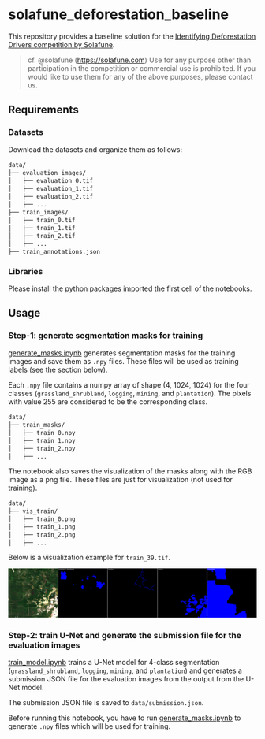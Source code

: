 # solafune_deforestation_baseline

This repository provides a baseline solution for the [Identifying Deforestation Drivers competition by Solafune](https://solafune.com/competitions/68ad4759-4686-4bb3-94b8-7063f755b43d?menu=about&tab=overview).

> cf. @solafune (https://solafune.com) Use for any purpose other than participation in the competition or commercial use is prohibited. If you would like to use them for any of the above purposes, please contact us.

## Requirements

### Datasets

Download the datasets and organize them as follows:

```
data/
├── evaluation_images/
│   ├── evaluation_0.tif
│   ├── evaluation_1.tif
│   ├── evaluation_2.tif
│   ├── ...
├── train_images/
│   ├── train_0.tif
│   ├── train_1.tif
│   ├── train_2.tif
│   ├── ...
├── train_annotations.json
```

### Libraries

Please install the python packages imported the first cell of the notebooks.

## Usage

### Step-1: generate segmentation masks for training

[generate_masks.ipynb](generate_masks.ipynb) generates segmentation masks for the training images and save them as `.npy` files.
These files will be used as training labels (see the section below).

Each `.npy` file contains a numpy array of shape (4, 1024, 1024) for the four classes (`grassland_shrubland`, `logging`, `mining`, and `plantation`).
The pixels with value 255 are considered to be the corresponding class.

```
data/
├── train_masks/
│   ├── train_0.npy
│   ├── train_1.npy
│   ├── train_2.npy
│   ├── ...
```

The notebook also saves the visualization of the masks along with the RGB image as a png file.
These files are just for visualization (not used for training).

```
data/
├── vis_train/
│   ├── train_0.png
│   ├── train_1.png
│   ├── train_2.png
│   ├── ...
```

Below is a visualization example for `train_39.tif`.

![vis_train_39](resources/vis_train_39.png)

### Step-2: train U-Net and generate the submission file for the evaluation images

[train_model.ipynb](train_model.ipynb) trains a U-Net model for 4-class segmentation (`grassland_shrubland`, `logging`, `mining`, and `plantation`) and generates a submission JSON file for the evaluation images from the output from the U-Net model.

The submission JSON file is saved to `data/submission.json`.

Before running this notebook, you have to run [generate_masks.ipynb](generate_masks.ipynb) to generate `.npy` files which will be used for training.
